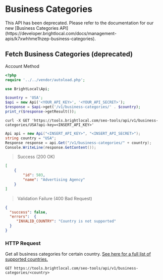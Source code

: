 # Business Categories

<p class="notice">This API has been deprecated. Please refer to the documentation for our new [Business Categories API](https://developer.brightlocal.com/docs/management-apis/k7xwhhme1hzep-business-categories).</p>

## Fetch Business Categories (deprecated)

<span class="label label-info">Account Method</span>

```php
<?php
require '../../vendor/autoload.php';

use BrightLocal\Api;

$country = 'USA';
$api = new Api('<YOUR_API_KEY>', '<YOUR_API_SECRET>');
$response = $api->get('/v1/business-categories/' . $country);
print_r($response->getResult());
```

```shell
curl -X GET 'https://tools.brightlocal.com/seo-tools/api/v1/business-categories/USA?api-key=<INSERT_API_KEY>'
```

```csharp
Api api = new Api("<INSERT_API_KEY>", "<INSERT_API_SECRET>");
string country = "USA";
Response response = api.Get("/v1/business-categories/" + country);
Console.WriteLine(response.GetContent());
```

> Success (200 OK)

```json
[
    {
        "id": 503,
        "name": "Advertising Agency"
    }
]
```

> Validation Failure (400 Bad Request)

```json
{
  "success": false,
  "errors":  {
     "INVALID_COUNTRY": "Country is not supported"
  }
}
```

### HTTP Request

Get all business categories for certain country. [See here for a full list of supported countries.](#supported-countries)

`GET https://tools.brightlocal.com/seo-tools/api/v1/business-categories/<country>`
